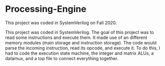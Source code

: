 # Processing-Engine
This project was coded in SystemVerilog on Fall 2020.

This project was coded in SystemVerilog. The goal of this project was to read some instructions and execute them. It made use of an different memory modules (main storage and instruction storage). The code would parse the incoming instruction, read its opcode, and execute it. To do this, I had to code the execution state machine, the integer and matrix ALUs, a datamux, and a top file to connect everything together.
